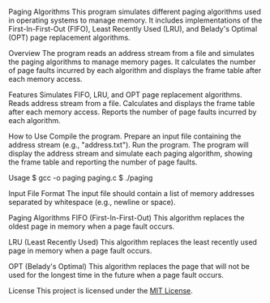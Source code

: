 Paging Algorithms
This program simulates different paging algorithms used in operating systems to manage memory. It includes implementations of the First-In-First-Out (FIFO), Least Recently Used (LRU), and Belady's Optimal (OPT) page replacement algorithms.

Overview
The program reads an address stream from a file and simulates the paging algorithms to manage memory pages. It calculates the number of page faults incurred by each algorithm and displays the frame table after each memory access.

Features
Simulates FIFO, LRU, and OPT page replacement algorithms.
Reads address stream from a file.
Calculates and displays the frame table after each memory access.
Reports the number of page faults incurred by each algorithm.

How to Use
Compile the program.
Prepare an input file containing the address stream (e.g., "address.txt").
Run the program.
The program will display the address stream and simulate each paging algorithm, showing the frame table and reporting the number of page faults.

Usage
$ gcc -o paging paging.c
$ ./paging

Input File Format
The input file should contain a list of memory addresses separated by whitespace (e.g., newline or space).

Paging Algorithms
FIFO (First-In-First-Out)
This algorithm replaces the oldest page in memory when a page fault occurs.

LRU (Least Recently Used)
This algorithm replaces the least recently used page in memory when a page fault occurs.

OPT (Belady's Optimal)
This algorithm replaces the page that will not be used for the longest time in the future when a page fault occurs.

License
This project is licensed under the [MIT License](LICENSE).
